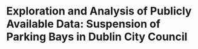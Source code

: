 # Exploration and Analysis of Publicly Available Data: Suspension of Parking Bays in Dublin City Council

